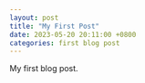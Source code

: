```yaml
---
layout: post
title: "My First Post"
date: 2023-05-20 20:11:00 +0800
categories: first blog post
---
```

My first blog post.